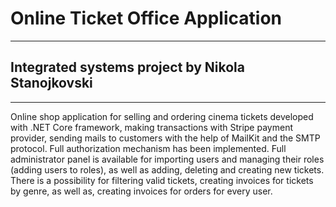 # Online Ticket Office Application
-----------------------------------------------------------------------------------
## Integrated systems project by Nikola Stanojkovski
-----------------------------------------------------------------------------------

Online shop application for selling and ordering cinema tickets developed with .NET Core framework, making transactions with Stripe payment provider, sending mails to customers with the help of MailKit and the SMTP protocol.
Full authorization mechanism has been implemented. Full administrator panel is available for importing users and managing their roles (adding users to roles), as well as adding, deleting and creating new tickets.
There is a possibility for filtering valid tickets, creating invoices for tickets by genre, as well as, creating invoices for orders for every user.